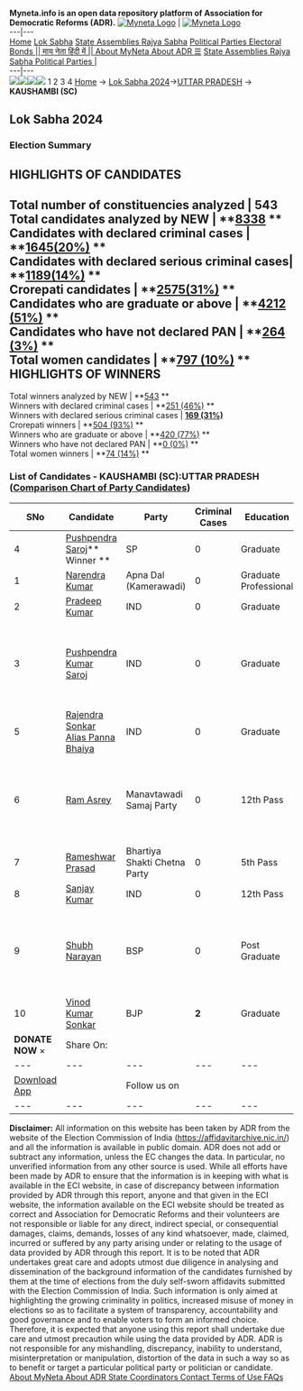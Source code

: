 **Myneta.info is an open data repository platform of Association for Democratic Reforms (ADR).**
[![Myneta Logo](https://www.myneta.info/lib/img/myneta-logo.png)](https://www.myneta.info/) | [![Myneta Logo](https://www.myneta.info/lib/img/adr-logo.png)](https://adrindia.org)  
---|---  
[Home](https://www.myneta.info/) [Lok Sabha](https://www.myneta.info/#ls "Lok Sabha") [ State Assemblies ](https://www.myneta.info/#sa "State Assemblies") [Rajya Sabha](https://www.myneta.info/#rs "Rajya Sabha") [Political Parties ](https://www.myneta.info/party "Political Parties") [ Electoral Bonds ](https://www.myneta.info/electoral_bonds "Electoral Bonds") [ || माय नेता हिंदी में || ](https://translate.google.co.in/translate?prev=hp&hl=en&js=y&u=www.myneta.info&sl=en&tl=hi&history_state0=) [ About MyNeta ](https://adrindia.org/content/about-myneta) [ About ADR ](https://adrindia.org/about-adr/who-we-are) [☰](javascript:void\(0\))
[ State Assemblies ](https://www.myneta.info/#sa "State Assemblies") [ Rajya Sabha ](https://www.myneta.info/#rs "Rajya Sabha") [ Political Parties ](https://www.myneta.info/party "Political Parties")
|   
---|---  
![](https://www.myneta.info/lib/img/banner/banner-1.png)![](https://www.myneta.info/lib/img/banner/banner-2.png)![](https://www.myneta.info/lib/img/banner/banner-3.png)![](https://www.myneta.info/lib/img/banner/banner-4.png)
1  2  3  4 
[Home](https://www.myneta.info/) → [Lok Sabha 2024](https://www.myneta.info/LokSabha2024/)→[UTTAR PRADESH](https://www.myneta.info/LokSabha2024/index.php?action=show_constituencies&state_id=35) → **KAUSHAMBI (SC)**
### 
## Lok Sabha 2024
###  Election Summary 
HIGHLIGHTS OF CANDIDATES  
---  
Total number of constituencies analyzed |  543   
Total candidates analyzed by NEW | **[8338](https://www.myneta.info/LokSabha2024/index.php?action=summary&subAction=candidates_analyzed&sort=candidate#summary) **  
Candidates with declared criminal cases | **[1645(20%)](https://www.myneta.info/LokSabha2024/index.php?action=summary&subAction=crime&sort=candidate#summary) **  
Candidates with declared serious criminal cases| **[1189(14%)](https://www.myneta.info/LokSabha2024/index.php?action=summary&subAction=serious_crime&sort=candidate#summary) **  
Crorepati candidates | **[2575(31%)](https://www.myneta.info/LokSabha2024/index.php?action=summary&subAction=crorepati&sort=candidate#summary) **  
Candidates who are graduate or above | **[4212 (51%)](https://www.myneta.info/LokSabha2024/index.php?action=summary&subAction=education&sort=candidate#summary) **  
Candidates who have not declared PAN | **[264 (3%)](https://www.myneta.info/LokSabha2024/index.php?action=summary&subAction=without_pan&sort=candidate#summary) **  
Total women candidates | **[797 (10%)](https://www.myneta.info/LokSabha2024/index.php?action=summary&subAction=women_candidate&sort=candidate#summary) **  
HIGHLIGHTS OF WINNERS  
---  
Total winners analyzed by NEW | **[543](https://www.myneta.info/LokSabha2024/index.php?action=summary&subAction=winner_analyzed&sort=candidate#summary) **  
Winners with declared criminal cases | **[251 (46%)](https://www.myneta.info/LokSabha2024/index.php?action=summary&subAction=winner_crime&sort=candidate#summary) **  
Winners with declared serious criminal cases | **[169 (31%)](https://www.myneta.info/LokSabha2024/index.php?action=summary&subAction=winner_serious_crime&sort=candidate#summary)**  
Crorepati winners | **[504 (93%)](https://www.myneta.info/LokSabha2024/index.php?action=summary&subAction=winner_crorepati&sort=candidate#summary) **  
Winners who are graduate or above | **[420 (77%)](https://www.myneta.info/LokSabha2024/index.php?action=summary&subAction=winner_education&sort=candidate#summary) **  
Winners who have not declared PAN | **[0 (0%)](https://www.myneta.info/LokSabha2024/index.php?action=summary&subAction=winner_without_pan&sort=candidate#summary) **  
Total women winners | **[74 (14%)](https://www.myneta.info/LokSabha2024/index.php?action=summary&subAction=winner_women&sort=candidate#summary) **  
### List of Candidates - KAUSHAMBI (SC):UTTAR PRADESH ([Comparison Chart of Party Candidates](https://www.myneta.info/LokSabha2024/comparisonchart.php?constituency_id=499))
SNo | Candidate| Party| Criminal Cases| Education| Age| Total Assets| Liabilities  
---|---|---|---|---|---|---|---  
4  | [Pushpendra Saroj](https://www.myneta.info/LokSabha2024/candidate.php?candidate_id=7611)** Winner ** | SP | 0 | Graduate| 25 | Rs 1,52,31,655 ~ 1 Crore+ | Rs 50,00,000 ~ 50 Lacs+  
1  | [Narendra Kumar](https://www.myneta.info/LokSabha2024/candidate.php?candidate_id=7610) | Apna Dal (Kamerawadi) | 0 | Graduate Professional| 25 | Rs 12,29,070 ~ 12 Lacs+ | Rs 0 ~   
2  | [Pradeep Kumar](https://www.myneta.info/LokSabha2024/candidate.php?candidate_id=7613) | IND | 0 | Graduate| 35 | Rs 11,85,000 ~ 11 Lacs+ | Rs 0 ~   
3  | [Pushpendra Kumar Saroj](https://www.myneta.info/LokSabha2024/candidate.php?candidate_id=7606) | IND | 0 | Graduate| 30 | ![](https://myneta.info/image_v2.php?myneta_folder=LokSabha2024&candidate_id=7606&col=ta) | ![](https://myneta.info/image_v2.php?myneta_folder=LokSabha2024&candidate_id=7606&col=lia)  
5  | [Rajendra Sonkar Alias Panna Bhaiya](https://www.myneta.info/LokSabha2024/candidate.php?candidate_id=7612) | IND | 0 | Graduate| 43 | Rs 46,31,123 ~ 46 Lacs+ | Rs 2,00,000 ~ 2 Lacs+  
6  | [Ram Asrey](https://www.myneta.info/LokSabha2024/candidate.php?candidate_id=7615) | Manavtawadi Samaj Party | 0 | 12th Pass| 68 | ![](https://myneta.info/image_v2.php?myneta_folder=LokSabha2024&candidate_id=7615&col=ta) | ![](https://myneta.info/image_v2.php?myneta_folder=LokSabha2024&candidate_id=7615&col=lia)  
7  | [Rameshwar Prasad](https://www.myneta.info/LokSabha2024/candidate.php?candidate_id=7614) | Bhartiya Shakti Chetna Party | 0 | 5th Pass| 65 | Rs 3,55,000 ~ 3 Lacs+ | Rs 0 ~   
8  | [Sanjay Kumar](https://www.myneta.info/LokSabha2024/candidate.php?candidate_id=7609) | IND | 0 | 12th Pass| 33 | Rs 1,05,000 ~ 1 Lacs+ | Rs 0 ~   
9  | [Shubh Narayan](https://www.myneta.info/LokSabha2024/candidate.php?candidate_id=7607) | BSP | 0 | Post Graduate| 65 | ![](https://myneta.info/image_v2.php?myneta_folder=LokSabha2024&candidate_id=7607&col=ta) | ![](https://myneta.info/image_v2.php?myneta_folder=LokSabha2024&candidate_id=7607&col=lia)  
10  | [Vinod Kumar Sonkar](https://www.myneta.info/LokSabha2024/candidate.php?candidate_id=7186) | BJP | **2** | Graduate| 53 | Rs 14,55,98,217 ~ 14 Crore+ | Rs 9,89,12,457 ~ 9 Crore+  
|  **DONATE NOW** × |  Share On:  | [](https://api.whatsapp.com/send?text=https%3A%2F%2Fmyneta.info%2Fpunjab2022%2Findex.php%3Faction%3Dshow_constituencies%26state_id%3D19) | [](https://www.facebook.com/sharer/sharer.php?u=https%3A%2F%2Fmyneta.info%2Fpunjab2022%2Findex.php%3Faction%3Dshow_constituencies%26state_id%3D19) | [](https://twitter.com/share?url=https%3A%2F%2Fmyneta.info%2Fpunjab2022%2Findex.php%3Faction%3Dshow_constituencies%26state_id%3D19)  
---|---|---|---|---  
| [ Download App ](https://play.google.com/store/apps/details?id=com.webrosoft.myneta1&pcampaignid=pcampaignidMKT-Other-global-all-co-prtnr-py-PartBadge-Mar2515-1) | [](https://play.google.com/store/apps/details?id=com.webrosoft.myneta1&pcampaignid=pcampaignidMKT-Other-global-all-co-prtnr-py-PartBadge-Mar2515-1) |  Follow us on  | [](https://www.facebook.com/adrindia.org/) | [](https://twitter.com/adrspeaks) | [](https://groups.google.com/g/national-election-watch?hl=en&pli=1) | [](https://www.instagram.com/adrspeaks/) | [](https://www.youtube.com/user/adrspeaks) | [](https://sharechat.com/profile/adrspeaks)  
---|---|---|---|---|---|---|---|---  
**Disclaimer:** All information on this website has been taken by ADR from the website of the Election Commission of India (https://affidavitarchive.nic.in/) and all the information is available in public domain. ADR does not add or subtract any information, unless the EC changes the data. In particular, no unverified information from any other source is used. While all efforts have been made by ADR to ensure that the information is in keeping with what is available in the ECI website, in case of discrepancy between information provided by ADR through this report, anyone and that given in the ECI website, the information available on the ECI website should be treated as correct and Association for Democratic Reforms and their volunteers are not responsible or liable for any direct, indirect special, or consequential damages, claims, demands, losses of any kind whatsoever, made, claimed, incurred or suffered by any party arising under or relating to the usage of data provided by ADR through this report. It is to be noted that ADR undertakes great care and adopts utmost due diligence in analysing and dissemination of the background information of the candidates furnished by them at the time of elections from the duly self-sworn affidavits submitted with the Election Commission of India. Such information is only aimed at highlighting the growing criminality in politics, increased misuse of money in elections so as to facilitate a system of transparency, accountability and good governance and to enable voters to form an informed choice. Therefore, it is expected that anyone using this report shall undertake due care and utmost precaution while using the data provided by ADR. ADR is not responsible for any mishandling, discrepancy, inability to understand, misinterpretation or manipulation, distortion of the data in such a way so as to benefit or target a particular political party or politician or candidate. 
[ About MyNeta ](https://adrindia.org/content/about-myneta) [ About ADR ](https://adrindia.org/about-adr/who-we-are) [ State Coordinators ](https://adrindia.org/about-adr/state-coordinators) [ Contact ](https://adrindia.org/contact-us) [ Terms of Use ](https://adrindia.org/content/adr-terms-use) [ FAQs ](https://adrindia.org/content/faqs)
